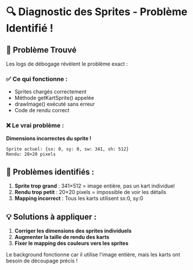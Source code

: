 # 🔍 Diagnostic des Sprites - Problème Identifié !

## 🎯 Problème Trouvé

Les logs de débogage révèlent le problème exact :

### ✅ Ce qui fonctionne :
- Sprites chargés correctement
- Méthode getKartSprite() appelée
- drawImage() exécuté sans erreur
- Code de rendu correct

### ❌ Le vrai problème :
**Dimensions incorrectes du sprite !**

```
Sprite actuel: {sx: 0, sy: 0, sw: 341, sh: 512}
Rendu: 20×20 pixels
```

## 🔧 Problèmes identifiés :

1. **Sprite trop grand** : 341×512 = image entière, pas un kart individuel
2. **Rendu trop petit** : 20×20 pixels = impossible de voir les détails
3. **Mapping incorrect** : Tous les karts utilisent sx:0, sy:0

## 💡 Solutions à appliquer :

1. **Corriger les dimensions des sprites individuels**
2. **Augmenter la taille de rendu des karts**
3. **Fixer le mapping des couleurs vers les sprites**

Le background fonctionne car il utilise l'image entière, mais les karts ont besoin de découpage précis !

